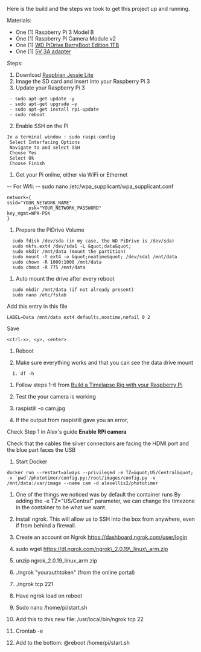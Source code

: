 Here is the build and the steps we took to get this project up and running.

Materials:

- One (1) Raspberry Pi 3 Model B
- One (1) Raspberry Pi Camera Module v2
- One (1) [WD PiDrive BerryBoot Edition 1TB](https://www.wdc.com/products/wdlabs/wd-pidrive-berryboot-edition-1tb.html)
- One (1) [5V 3A adapter](https://www.amazon.com/gp/product/B00L88M8TE/ref=oh_aui_detailpage_o09_s00?ie=UTF8&amp;psc=1)

Steps:

1. Download [Raspbian Jessie Lite](https://www.raspberrypi.org/downloads/raspbian/)
2. Image the SD card and insert into your Raspberry Pi 3
3. Update your Raspberry Pi 3

```
 - sudo apt-get update -y
 - sudo apt-get upgrade –y
 - sudo apt-get install rpi-update
 - sudo reboot
 ```   
2. Enable SSH on the PI
  ```
  In a terminal window : sudo raspi-config
   Select Interfacing Options
   Navigate to and select SSH
   Choose Yes
   Select Ok
   Choose Finish
```
1. Get your Pi online, either via WiFi or Ethernet

-- For Wifi:
-- sudo nano /etc/wpa\_supplicant/wpa\_supplicant.conf
```
network={
ssid="YOUR_NETWORK_NAME"
  		psk="YOUR_NETWORK_PASSWORD"
key_mgmt=WPA-PSK
}

```
1. Prepare the PiDrive Volume
```
  sudo fdisk /dev/sda (in my case, the WD PiDrive is /dev/sda)
  sudo mkfs.ext4 /dev/sda1 -L &quot;data&quot;
  sudo mkdir /mnt/data (mount the partition)
  sudo mount -t ext4 -o &quot;noatime&quot; /dev/sda1 /mnt/data
  sudo chown -R 1000:1000 /mnt/data
  sudo chmod -R 775 /mnt/data
```
1. Auto mount the drive after every reboot
```
  sudo mkdir /mnt/data (if not already present)
  sudo nano /etc/fstab
```
 Add this entry in this file
  ```
  LABEL=Data /mnt/data ext4 defaults,noatime,nofail 0 2
  ```
  Save
```
<ctrl-x>, <y>, <enter>
```

1. Reboot

1. Make sure everything works and that you can see the data drive mount
```
  1. df -h
```
1. Follow steps 1-6 from [Build a Timelapse Rig with your Raspberry Pi](http://blog.alexellis.io/raspberry-pi-timelapse/)

1. Test the your camera is working

1. raspistill -o cam.jpg

1. If the output from raspistill gave you an error,

 
Check Step 1 in Alex's guide **Enable RPi camera**

Check that the cables the silver connectors are facing the HDMI port and the blue part faces the USB

1. Start Docker
```
docker run --restart=always --privileged -e TZ=&quot;US/Central&quot; -v `pwd`/phototimer/config.py:/root/images/config.py -v /mnt/data:/var/image --name cam -d alexellis2/phototimer
```
1. One of the things we noticed was by default the container runs By adding the -e TZ=&quot;US/Central&quot; parameter, we can change the timezone in the container to be what we want.

1. Install ngrok. This will allow us to SSH into the box from anywhere, even if from behind a firewall.

  1. Create an account on Ngrok https://dashboard.ngrok.com/user/login
  2. sudo wget https://dl.ngrok.com/ngrok\_2.0.19\_linux\_arm.zip
  3. unzip ngrok\_2.0.19\_linux\_arm.zip
  4. ./ngrok &quot;yourauthtoken&quot; (from the online portal)
  5. ./ngrok tcp 221

1. Have ngrok load on reboot
  1. Sudo nano /home/pi/start.sh
  2. Add this to this new file:  /usr/local/bin/ngrok tcp 22
  3. Crontab -e
  4. Add to the bottom: @reboot /home/pi/start.sh
